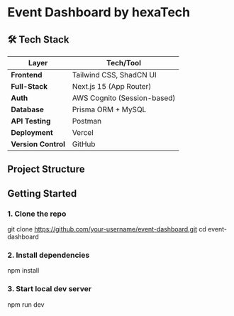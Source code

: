 # Event Dashboard by hexaTech

## 🛠 Tech Stack

| Layer        | Tech/Tool              |
|--------------|------------------------|
| **Frontend** | Tailwind CSS, ShadCN UI |
| **Full-Stack** | Next.js 15 (App Router) |
| **Auth**     | AWS Cognito (Session-based) |
| **Database** | Prisma ORM + MySQL     |
| **API Testing** | Postman              |
| **Deployment** | Vercel               |
| **Version Control** | GitHub           |



## Project Structure



## Getting Started

### 1. Clone the repo
git clone https://github.com/your-username/event-dashboard.git
cd event-dashboard

### 2. Install dependencies
npm install

### 3. Start local dev server
npm run dev

